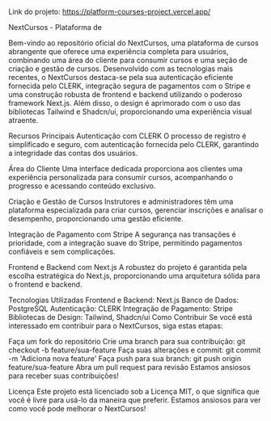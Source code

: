 Link do projeto: https://platform-courses-project.vercel.app/

NextCursos - Plataforma de 

Bem-vindo ao repositório oficial do NextCursos, uma plataforma de cursos abrangente que oferece uma experiência completa para usuários, combinando uma área do cliente para consumir cursos e uma seção de criação e gestão de cursos. Desenvolvido com as tecnologias mais recentes, o NextCursos destaca-se pela sua autenticação eficiente fornecida pelo CLERK, integração segura de pagamentos com o Stripe e uma construção robusta de frontend e backend utilizando o poderoso framework Next.js. Além disso, o design é aprimorado com o uso das bibliotecas Tailwind e Shadcn/ui, proporcionando uma experiência visual atraente.

Recursos Principais
Autenticação com CLERK
O processo de registro é simplificado e seguro, com autenticação fornecida pelo CLERK, garantindo a integridade das contas dos usuários.

Área do Cliente
Uma interface dedicada proporciona aos clientes uma experiência personalizada para consumir cursos, acompanhando o progresso e acessando conteúdo exclusivo.

Criação e Gestão de Cursos
Instrutores e administradores têm uma plataforma especializada para criar cursos, gerenciar inscrições e analisar o desempenho, proporcionando uma gestão eficiente.

Integração de Pagamento com Stripe
A segurança nas transações é prioridade, com a integração suave do Stripe, permitindo pagamentos confiáveis e sem complicações.

Frontend e Backend com Next.js
A robustez do projeto é garantida pela escolha estratégica do Next.js, proporcionando uma arquitetura sólida para o frontend e backend.

Tecnologias Utilizadas
Frontend e Backend: Next.js
Banco de Dados: PostgreSQL
Autenticação: CLERK
Integração de Pagamento: Stripe
Bibliotecas de Design: Tailwind, Shadcn/ui
Como Contribuir
Se você está interessado em contribuir para o NextCursos, siga estas etapas:

Faça um fork do repositório
Crie uma branch para sua contribuição: git checkout -b feature/sua-feature
Faça suas alterações e commit: git commit -m 'Adiciona nova feature'
Faça push para sua branch: git push origin feature/sua-feature
Abra um pull request para revisão
Estamos ansiosos para receber suas contribuições!

Licença
Este projeto está licenciado sob a Licença MIT, o que significa que você é livre para usá-lo da maneira que preferir. Estamos ansiosos para ver como você pode melhorar o NextCursos!
